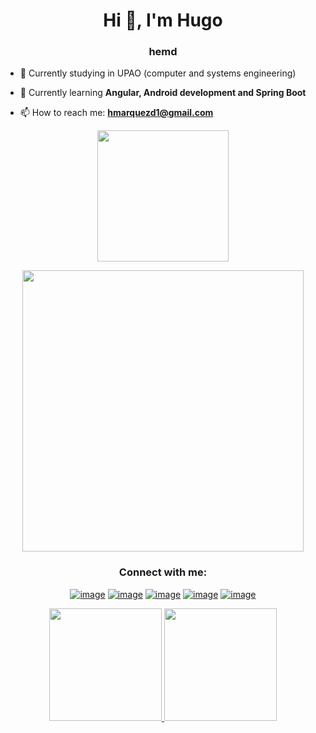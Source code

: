 <!-- Saludito :u !-->
<h1 align="center">Hi 👋, I'm Hugo</h1>

<h3 align="center">hemd</h3>

<!-- Presentación !-->
- 🔭 Currently studying in UPAO (computer and systems engineering)

- 🌱 Currently learning **Angular, Android development and Spring Boot**

- 📫 How to reach me: **hmarquezd1@gmail.com**

<!-- Lenguages y herramientas !-->
<p align="center"> <img src="https://skillicons.dev/icons?i=css,html,js,java,py" width="210 em"/> </p>
<p align="center"> <img src="https://skillicons.dev/icons?i=mysql,windows,figma,notion,github,vscode,astro,angular" width="450 em"/> </p>
<!-- Redes !-->
<h3 align="center">Connect with me:</h3>
<div align="center">
  
[![image](https://img.shields.io/badge/Discord-7289DA?style=for-the-badge&logo=discord&logoColor=white)](https://discord.com/users/_hemd_)
[![image](https://img.shields.io/badge/Instagram-E4405F?style=for-the-badge&logo=instagram&logoColor=white)](https://www.instagram.com/hugoxmd/)
[![image](https://img.shields.io/badge/TikTok-000000?style=for-the-badge&logo=tiktok&logoColor=white)](https://www.tiktok.com/@hemd2003)
[![image](https://img.shields.io/badge/YouTube-FF0000?style=for-the-badge&logo=youtube&logoColor=white)](https://www.youtube.com/@ElHugoxD)
[![image](https://img.shields.io/badge/Steam-000000?style=for-the-badge&logo=steam&logoColor=white)](https://steamcommunity.com/id/elhugoxd/)
  
</div>



<!-- Estadisticas de GitHub !-->
<p align="center">
<a href="https://github.com/HugoX2003">
  <img height="180em" src="https://github-readme-stats-eight-theta.vercel.app/api?username=HugoX2003&show_icons=true&theme=algolia&include_all_commits=true&count_private=true"/>
  <img height="180em" src="https://github-readme-stats-eight-theta.vercel.app/api/top-langs/?username=HugoX2003&layout=compact&langs_count=8&theme=algolia"/>
</a>
</p>




